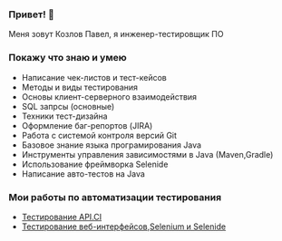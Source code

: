 ### Привет! 👋

Меня зовут Козлов Павел, я инженер-тестировщик ПО

### Покажу что знаю и умею
- Написание чек-листов и тест-кейсов
- Методы и виды тестирования
- Основы клиент-серверного взаимодействия
- SQL запрсы (основные)
- Техники тест-дизайна
- Оформление баг-репортов (JIRA)
- Работа с системой контроля версий Git
- Базовое знание языка програмирования Java
- Инструменты управления зависимостями в Java (Maven,Gradle)
- Использование фреймворка Selenide
- Написание авто-тестов на Java

### Мои работы по автоматизации тестирования
- [Тестирование API.CI](https://github.com/Pavelll23/TestingAPI.git)
- [Тестирование веб-интерфейсов,Selenium и Selenide](https://github.com/Pavelll23/OrderingCard.git)


<!--
**Pavelll23/Pavelll23** is a ✨ _special_ ✨ repository because its `README.md` (this file) appears on your GitHub profile.

Here are some ideas to get you started:

- 🔭 I’m currently working on ...
- 🌱 I’m currently learning ...
- 👯 I’m looking to collaborate on ...
- 🤔 I’m looking for help with ...
- 💬 Ask me about ...
- 📫 How to reach me: ...
- 😄 Pronouns: ...
- ⚡ Fun fact: ...
-->
